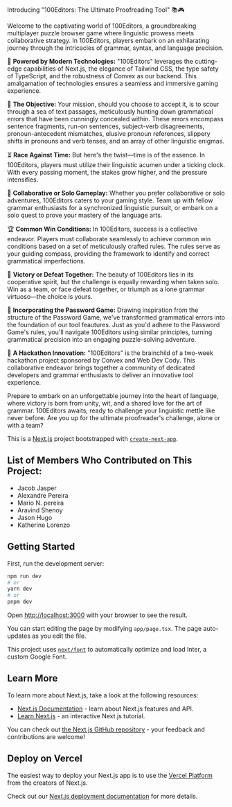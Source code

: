 Introducing "100Editors: The Ultimate Proofreading Tool" 📚🎮

Welcome to the captivating world of 100Editors, a groundbreaking multiplayer puzzle browser game where linguistic prowess meets collaborative strategy. In 100Editors, players embark on an exhilarating journey through the intricacies of grammar, syntax, and language precision.

🧰 **Powered by Modern Technologies:** "100Editors" leverages the cutting-edge capabilities of Next.js, the elegance of Tailwind CSS, the type safety of TypeScript, and the robustness of Convex as our backend. This amalgamation of technologies ensures a seamless and immersive gaming experience.

📖 **The Objective:** Your mission, should you choose to accept it, is to scour through a sea of text passages, meticulously hunting down grammatical errors that have been cunningly concealed within. These errors encompass sentence fragments, run-on sentences, subject-verb disagreements, pronoun-antecedent mismatches, elusive pronoun references, slippery shifts in pronouns and verb tenses, and an array of other linguistic enigmas.

⏳ **Race Against Time:** But here's the twist—time is of the essence. In 100Editors, players must utilize their linguistic acumen under a ticking clock. With every passing moment, the stakes grow higher, and the pressure intensifies.

🤝 **Collaborative or Solo Gameplay:** Whether you prefer collaborative or solo adventures, 100Editors caters to your gaming style. Team up with fellow grammar enthusiasts for a synchronized linguistic pursuit, or embark on a solo quest to prove your mastery of the language arts.

🏆 **Common Win Conditions:** In 100Editors, success is a collective endeavor. Players must collaborate seamlessly to achieve common win conditions based on a set of meticulously crafted rules. The rules serve as your guiding compass, providing the framework to identify and correct grammatical imperfections.

🎉 **Victory or Defeat Together:** The beauty of 100Editors lies in its cooperative spirit, but the challenge is equally rewarding when taken solo. Win as a team, or face defeat together, or triumph as a lone grammar virtuoso—the choice is yours.

🔐 **Incorporating the Password Game:** Drawing inspiration from the structure of the Password Game, we've transformed grammatical errors into the foundation of our tool feautures. Just as you'd adhere to the Password Game's rules, you'll navigate 100Editors using similar principles, turning grammatical precision into an engaging puzzle-solving adventure.

🚀 **A Hackathon Innovation:** "100Editors" is the brainchild of a two-week hackathon project sponsored by Convex and Web Dev Cody. This collaborative endeavor brings together a community of dedicated developers and grammar enthusiasts to deliver an innovative tool experience.

Prepare to embark on an unforgettable journey into the heart of language, where victory is born from unity, wit, and a shared love for the art of grammar. 100Editors awaits, ready to challenge your linguistic mettle like never before. Are you up for the ultimate proofreader's challenge, alone or with a team?

This is a [Next.js](https://nextjs.org/) project bootstrapped with [`create-next-app`](https://github.com/vercel/next.js/tree/canary/packages/create-next-app).

## List of Members Who Contributed on This Project:

- Jacob Jasper
- Alexandre Pereira
- Mario N. pereira
- Aravind Shenoy
- Jason Hugo
- Katherine Lorenzo

## Getting Started

First, run the development server:

```bash
npm run dev
# or
yarn dev
# or
pnpm dev
```

Open [http://localhost:3000](http://localhost:3000) with your browser to see the result.

You can start editing the page by modifying `app/page.tsx`. The page auto-updates as you edit the file.

This project uses [`next/font`](https://nextjs.org/docs/basic-features/font-optimization) to automatically optimize and load Inter, a custom Google Font.

## Learn More

To learn more about Next.js, take a look at the following resources:

- [Next.js Documentation](https://nextjs.org/docs) - learn about Next.js features and API.
- [Learn Next.js](https://nextjs.org/learn) - an interactive Next.js tutorial.

You can check out [the Next.js GitHub repository](https://github.com/vercel/next.js/) - your feedback and contributions are welcome!

## Deploy on Vercel

The easiest way to deploy your Next.js app is to use the [Vercel Platform](https://vercel.com/new?utm_medium=default-template&filter=next.js&utm_source=create-next-app&utm_campaign=create-next-app-readme) from the creators of Next.js.

Check out our [Next.js deployment documentation](https://nextjs.org/docs/deployment) for more details.
